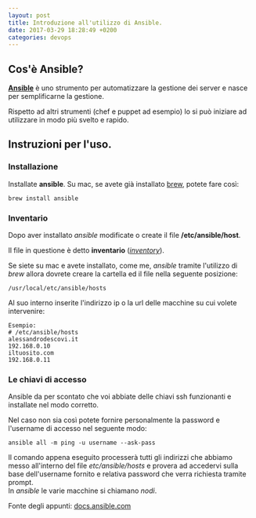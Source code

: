 ```yaml
---
layout: post
title: Introduzione all'utilizzo di Ansible.
date: 2017-03-29 18:28:49 +0200
categories: devops
---
```


## Cos'è Ansible?

[__Ansible__](https://www.ansible.com) è uno strumento per automatizzare la gestione dei server e nasce per semplificarne la gestione.

Rispetto ad altri strumenti (chef e puppet ad esempio) lo si può iniziare ad utilizzare in modo più svelto e rapido.

## Instruzioni per l'uso.

### Installazione

Installate __ansible__.
Su mac, se avete già installato [brew](https://brew.sh), potete fare così:

    brew install ansible

### Inventario

Dopo aver installato _ansible_ modificate o create il file __/etc/ansible/host__.

Il file in questione è detto __inventario__ ([_inventory_](http://docs.ansible.com/ansible/intro_inventory.html)).

Se siete su mac e avete installato, come me, _ansible_ tramite l'utilizzo di _brew_ allora dovrete creare la cartella ed il file nella seguente posizione:

    /usr/local/etc/ansible/hosts

Al suo interno inserite l'indirizzo ip o la url delle macchine su cui volete intervenire:

    Esempio:
    # /etc/ansible/hosts
    alessandrodescovi.it
    192.168.0.10
    iltuosito.com
    192.168.0.11

### Le chiavi di accesso

Ansible da per scontato che voi abbiate delle chiavi ssh funzionanti e installate nel modo corretto.

Nel caso non sia così potete fornire personalmente la password e l'username di accesso nel seguente modo:

    ansible all -m ping -u username --ask-pass

Il comando appena eseguito processerà tutti gli indirizzi che abbiamo messo all'interno del file _etc/ansible/hosts_ e provera ad accedervi sulla base dell'username fornito e relativa password che verra richiesta tramite prompt.  
In _ansible_ le varie macchine si chiamano _nodi_.

Fonte degli appunti: [docs.ansible.com](http://docs.ansible.com)
